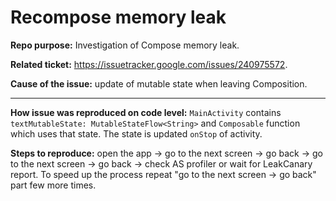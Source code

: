 # Recompose memory leak

**Repo purpose:** Investigation of Compose memory leak.

**Related ticket:** https://issuetracker.google.com/issues/240975572.

**Cause of the issue:** update of mutable state when leaving Composition.

---

**How issue was reproduced on code level:** `MainActivity` contains `textMutableState: MutableStateFlow<String>` and `Composable` function which uses that state. The state is updated `onStop` of activity.

**Steps to reproduce:** open the app -> go to the next screen -> go back -> go to the next screen -> go back -> check AS profiler or wait for LeakCanary report. To speed up the process repeat "go to the next screen -> go back" part few more times.

